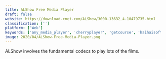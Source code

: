 ```yaml
---
title: ALShow Free Media Player
draft: false 
website: https://download.cnet.com/ALShow/3000-13632_4-10479735.html
classification: ['']
platform: ['Web']
keywords: ['any_media_player', 'cherryplayer', 'getcourse', 'haihaisoft_universal_player', 'vso_media_player']
image: 2020/04/ALShow-Free-Media-Player.png
---
```

ALShow involves the fundamental codecs to play lots of the films.
